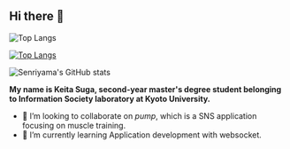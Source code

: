 ## Hi there 👋

![Top Langs](https://github-readme-stats-mdqolfora-senriyamas-projects.vercel.app/api/top-langs?username=Senriyama&layout=compact&theme=dark&count_private=true)

[![Top Langs](https://github-readme-stats-22i107tzr-senriyamas-projects.vercel.app/api/top-langs/?username=Senriyama&layout=compact&theme=dark&count_private=true)](https://github.com/anuraghazra/github-readme-stats)

![Senriyama's GitHub stats](https://github-readme-stats.vercel.app/api?username=Senriyama&show_icons=true&theme=merko)



**My name is Keita Suga, second-year master's degree student belonging to Information Society laboratory at Kyoto University.**

- 👯 I’m looking to collaborate on *pump*, which is a SNS application focusing on muscle training.
- 🌱 I’m currently learning Application development with websocket.
<!--
**Senriyama/Senriyama** is a ✨ _special_ ✨ repository because its `README.md` (this file) appears on your GitHub profile.

Here are some ideas to get you started:

- 🔭 I’m currently working on ...
- 🌱 I’m currently learning ...
- 👯 I’m looking to collaborate on ...
- 🤔 I’m looking for help with ...
- 💬 Ask me about ...
- 📫 How to reach me: ...
- 😄 Pronouns: ...
- ⚡ Fun fact: ...
-->
